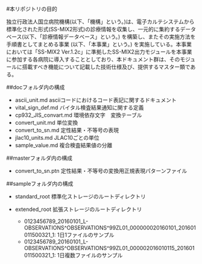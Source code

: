 #本リポジトリの目的

独立行政法人国立病院機構(以下、「機構」という。)は、電子カルテシステムから標準化された形式(SS-MIX2形式)の診療情報を収集し、一元的に集約するデータベース(以下、「診療情報データベース」という。) を構築し、またその実施方法を手順書としてまとめる事業 (以下、「本事業」という。) を実施している。本事業においては「SS-MIX2 Ver.1.2c」に準拠したSS-MIX2出力モジュールを本事業に参加する各病院に導入することとしており、本ドキュメント群は、そのモジュールに搭載すべき機能について記載した技術仕様及び、提供するマスター類である。

##docフォルダ内の構成
* ascii_unit.md      asciiコードにおけるコード表記に関するドキュメント
* vital_sign_def.md  バイタル検査結果通知に関する定義
* cp932_JIS_convart.md  環境依存文字　変換テーブル
* convert_unit.md 単位変換
* convert_to_sn.md 定性結果・不等号の表現
* jlac10_units.md JLAC10ごとの単位
* sample_value.md 複合検査結果値の分離

##masterフォルダ内の構成
* convert_to_sn.ptn 定性結果・不等号の変換用正規表現パターンファイル


##sampleフォルダ内の構成
* standard_root 標準化ストレージのルートディレクトリ

* extended_root 拡張ストレージのルートディレクトリ
    * 0123456789_20160101_L-OBSERVATIONS^OBSERVATIONS^99ZL01_000000020160101_201601011500321_1: 1日1ファイルのサンプル
    * 0123456789_20160101_L-OBSERVATIONS^OBSERVATIONS^99ZL01_000002016010115_201601011500321_1: 1日複数ファイルのサンプル
